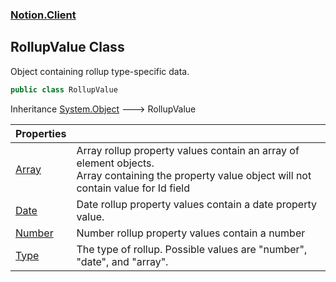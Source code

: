 ### [Notion.Client](Notion.Client.md 'Notion.Client')

## RollupValue Class

Object containing rollup type-specific data.

```csharp
public class RollupValue
```

Inheritance [System.Object](https://docs.microsoft.com/en-us/dotnet/api/System.Object 'System.Object') &#129106; RollupValue

| Properties | |
| :--- | :--- |
| [Array](Notion.Client.RollupValue.Array.md 'Notion.Client.RollupValue.Array') | Array rollup property values contain an array of element objects.<br/>Array containing the property value object will not contain value for Id field |
| [Date](Notion.Client.RollupValue.Date.md 'Notion.Client.RollupValue.Date') | Date rollup property values contain a date property value. |
| [Number](Notion.Client.RollupValue.Number.md 'Notion.Client.RollupValue.Number') | Number rollup property values contain a number |
| [Type](Notion.Client.RollupValue.Type.md 'Notion.Client.RollupValue.Type') | The type of rollup. Possible values are "number", "date", and "array". |
